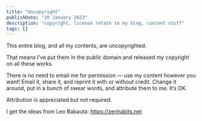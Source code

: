 ```yaml
---
title: "Uncopyright"
publishDate: "20 January 2023"
description: "copyright, license relate to my blog, content stuff"
tags: []
---
```


This entire blog, and all my contents, are uncopyrighted.

That means I’ve put them in the public domain and released my copyright on all these works.

There is no need to email me for permission — use my content however you want! Email it, share it, and reprint it with or without credit. Change it around, put in a bunch of swear words, and attribute them to me. It’s OK.

Attribution is appreciated but not required.

I get the ideas from Leo Babauta: https://zenhabits.net
